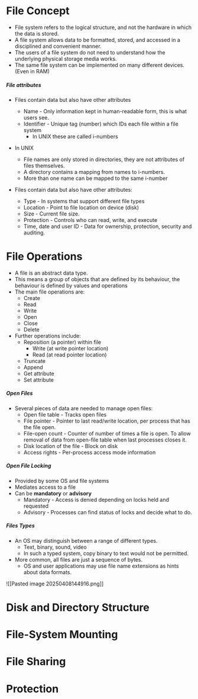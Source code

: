 # File Concept

- File system refers to the logical structure, and not the hardware in which the data is stored.
- A file system allows data to be formatted, stored, and accessed in a disciplined and convenient manner. 
- The users of a file system do not need to understand how the underlying physical storage media works. 
- The same file system can be implemented on many different devices. (Even in RAM)

##### File attributes

- Files contain data but also have other attributes
	- Name - Only information kept in human-readable form, this is what users see.
	- Identifier - Unique tag (number) which IDs each file within a file system
		- In UNIX these are called i-numbers

- In UNIX
	- File names are only stored in directories, they are not attributes of files themselves. 
	- A directory contains a mapping from names to i-numbers. 
	- More than one name can be mapped to the same i-number

- Files contain data but also have other attributes:
	- Type - In systems that support different file types
	- Location - Point to file location on device (disk)
	- Size - Current file size. 
	- Protection - Controls who can read, write, and execute
	- Time, date and user ID - Data for ownership, protection, security and auditing. 

# File Operations

- A file is an abstract data type. 
- This means a group of objects that are defined by its behaviour, the behaviour is defined by values and operations
- The main file operations are:
	- Create
	- Read
	- Write
	- Open
	- Close
	- Delete
- Further operations include:
	- Reposition (a pointer) within file
		- Write (at write pointer location)
		- Read (at read pointer location)
	- Truncate
	- Append
	- Get attribute
	- Set attribute

##### Open Files

- Several pieces of data are needed to manage open files:
	- Open file table - Tracks open files
	- File pointer - Pointer to last read/write location, per process that has the file open. 
	- File-open count - Counter of number of times a file is open. To allow removal of data from open-file table when last processes closes it. 
	- Disk location of the file - Block on disk
	- Access rights - Per-process access mode information

##### Open File Locking

- Provided by some OS and file systems
- Mediates access to a file
- Can be **mandatory** or **advisory**
	- Mandatory - Access is denied depending on locks held and requested
	- Advisory - Processes can find status of locks and decide what to do. 

##### Files Types

- An OS may distinguish between a range of different types. 
	- Text, binary, sound, video
	- In such a typed system, copy binary to text would not be permitted. 
- More common, all files are just a sequence of bytes.
	- OS and user applications may use file name extensions as hints about data formats. 

![[Pasted image 20250408144916.png]]


# Disk and Directory Structure

# File-System Mounting

# File Sharing

# Protection
